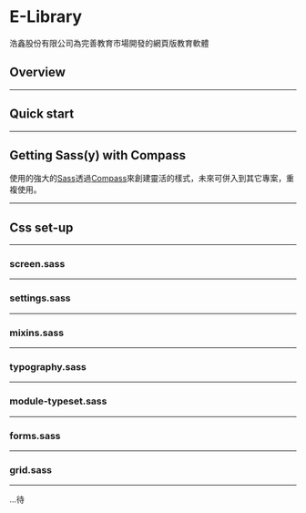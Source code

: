 # E-Library

浩鑫股份有限公司為完善教育市場開發的網頁版教育軟體

## Overview

---

## Quick start

---

## Getting Sass(y) with Compass

使用的強大的[Sass](http://Sass-lang.com)透過[Compass](http://compass-style.org)來創建靈活的樣式，未來可併入到其它專案，重複使用。

---

## Css set-up

---

### screen.sass

---

### settings.sass

---

### mixins.sass

---

### typography.sass

---

### module-typeset.sass

---

### forms.sass

---

### grid.sass

---

...待

